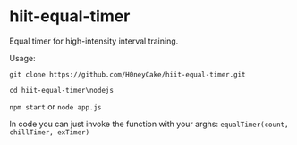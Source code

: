 # hiit-equal-timer
Equal timer for high-intensity interval training. 

Usage:

`git clone https://github.com/H0neyCake/hiit-equal-timer.git`

`cd hiit-equal-timer\nodejs`

`npm start` or `node app.js`

In code you can just invoke the function with your arghs:
`equalTimer(count, chillTimer, exTimer)`
